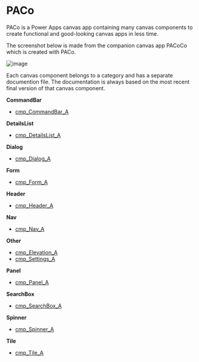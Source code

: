 # PACo
PACo is a Power Apps canvas app containing many canvas components to create functional and good-looking canvas apps in less time.

The screenshot below is made from the companion canvas app PACoCo which is created with PACo.

![image](https://user-images.githubusercontent.com/35654198/197044949-69133307-5f19-4e43-bf2c-261859bce69e.png)

Each canvas component belongs to a category and has a separate documention file. The documentation is always based on the most recent final version of that canvas component.

**CommandBar**

- [cmp_CommandBar_A](./cmp_CommandBar_A.md)

**DetailsList**

- [cmp_DetailsList_A](./cmp_DetailsList_A.md)

**Dialog**

- [cmp_Dialog_A](./cmp_Dialog_A.md)

**Form**

- [cmp_Form_A](./cmp_Form_A.md)

**Header**

- [cmp_Header_A](./cmp_Header_A.md)

**Nav**

- [cmp_Nav_A](./cmp_Nav_A.md)

**Other**

- [cmp_Elevation_A](./cmp_Elevation_A.md)
- [cmp_Settings_A](./cmp_Settings_A.md)

**Panel**

- [cmp_Panel_A](./cmp_Panel_A.md)

**SearchBox**

- [cmp_SearchBox_A](./cmp_SearchBox_A.md)

**Spinner**

- [cmp_Spinner_A](./cmp_Spinner_A.md)

**Tile**

- [cmp_Tile_A](./cmp_Tile_A.md)
